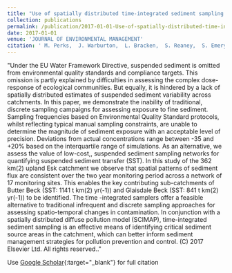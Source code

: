 ```yaml
---
title: "Use of spatially distributed time-integrated sediment sampling networks and distributed fine sediment modelling to inform catchment management"
collection: publications
permalink: /publication/2017-01-01-Use-of-spatially-distributed-time-integrated-sediment-sampling-networks-and-distributed-fine-sediment-modelling-to-inform-catchment-management
date: 2017-01-01
venue: 'JOURNAL OF ENVIRONMENTAL MANAGEMENT'
citation: ' M. Perks,  J. Warburton,  L. Bracken,  S. Reaney,  S. Emery,  S. Hirst, &quot;Use of spatially distributed time-integrated sediment sampling networks and distributed fine sediment modelling to inform catchment management.&quot; JOURNAL OF ENVIRONMENTAL MANAGEMENT, 2017.'
---
```

"Under the EU Water Framework Directive, suspended sediment is omitted from environmental quality standards and compliance targets. This omission is partly explained by difficulties in assessing the complex dose-response of ecological communities. But equally, it is hindered by a lack of spatially distributed estimates of suspended sediment variability across catchments. In this paper, we demonstrate the inability of traditional, discrete sampling campaigns for assessing exposure to fine sediment. Sampling frequencies based on Environmental Quality Standard protocols, whilst reflecting typical manual sampling constraints, are unable to determine the magnitude of sediment exposure with an acceptable level of precision. Deviations from actual concentrations range between -35 and +20% based on the interquartile range of simulations. As an alternative, we assess the value of low-cost,, suspended sediment sampling networks for quantifying suspended sediment transfer (SST). In this study of the 362 km(2) upland Esk catchment we observe that spatial patterns of sediment flux are consistent over the two year monitoring period across a network of 17 monitoring sites. This enables the key contributing sub-catchments of Butter Beck (SST: 1141 t km(2) yr(-1)) and Glaisdale Beck (SST: 841 t km(2) yr(-1)) to be identified. The time -integrated samplers offer a feasible alternative to traditional infrequent and discrete sampling approaches for assessing spatio-temporal changes in contamination. In conjunction with a spatially distributed diffuse pollution model (SCIMAP), time-integrated sediment sampling is an effective means of identifying critical sediment source areas in the catchment, which can better inform sediment management strategies for pollution prevention and control. (C) 2017 Elsevier Ltd. All rights reserved.."

Use [Google Scholar](https://scholar.google.com/scholar?q=Use+of+spatially+distributed+time+integrated+sediment+sampling+networks+and+distributed+fine+sediment+modelling+to+inform+catchment+management){:target="_blank"} for full citation